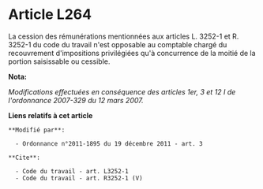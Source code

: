 # Article L264

La cession des rémunérations mentionnées aux articles L. 3252-1 et R. 3252-1 du code du travail n'est opposable au comptable
chargé du recouvrement d'impositions privilégiées qu'à concurrence de la moitié de la portion saisissable ou cessible.

**Nota:**

_Modifications effectuées en conséquence des articles 1er, 3 et 12 I de l'ordonnance 2007-329 du 12 mars 2007._

**Liens relatifs à cet article**

	**Modifié par**:

	  - Ordonnance n°2011-1895 du 19 décembre 2011 - art. 3

	**Cite**:

	  - Code du travail - art. L3252-1
	  - Code du travail - art. R3252-1 (V)
